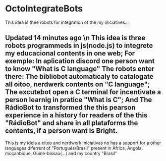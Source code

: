 # OctoIntegrateBots
This idea is thee robots for integration of the my iniciatives...

Updated 14 minutes ago \n
This idea is three robots programmeds in js(node.js) to integrete my educacional contents in one web; For exemple: In aplication discord one person want to know "What is C language" The robots enter there: The bibliobot automaticaly to catalogate all oitoo, nerdwerk contents on "C language"; The excutebot open a C terminal for incentivate a person learnig in pratice "What is C"; And The RádioBot to transformed the this pearson experience in a history for readers of the this "RádioBot" and share in all plataforms the contents, if a person want is Bright.
--------

This is my ideia a oitoo and nerdwerk iniciativas no has a support for a other languages diferrent of "Português/Brasil" present in Africa, Angola, moçanbique, Guiné-bissau(...) and my country "Brasil"
